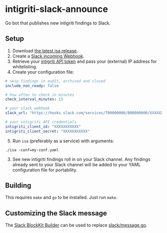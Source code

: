 intigriti-slack-announce
========================
Go bot that publishes new intigriti findings to Slack.

## Setup
1. Download [the latest isa release](https://github.com/hazcod/intigriti-slack-announce/releases).
2. Create a [Slack incoming Webhook](https://api.slack.com/messaging/webhooks#getting_started).
3. Retrieve your [intigriti API token](https://intigriti.com/) and pass your (external) IP address for whitelisting.
4. Create your configuration file:
```yaml
# skip findings in audit, archived and closed
include_non_ready: false

# how often to check in minutes
check_interval_minutes: 15

# your slack webhook
slack_url: "https://hooks.slack.com/services/T00000000/B00000000/XXXXXXXXXXXXXXXXXXXXXXXX"

# your intigriti API credentials
intigriti_client_id: "XXXXXXXXXXX"
intigriti_client_secret: "XXXXXXXXXXX"
```
5. Run `isa` (preferably as a service) with arguments:
```shell
./isa -conf=my-conf.yaml
```
3. See new intigriti findings roll in on your Slack channel.
Any findings already sent to your Slack channel will be added to your YAML configuration file for portability.

## Building
This requires `make` and `go` to be installed.
Just run `make`.

## Customizing the Slack message
The [Slack BlockKit Builder](https://api.slack.com/tools/block-kit-builder?mode=message&blocks=%5B%7B%22type%22%3A%22section%22%2C%22text%22%3A%7B%22type%22%3A%22mrkdwn%22%2C%22text%22%3A%22You%20have%20a%20new%20request%3A%5Cn*%3CfakeLink.toEmployeeProfile.com%7CFred%20Enriquez%20-%20New%20device%20request%3E*%22%7D%7D%2C%7B%22type%22%3A%22section%22%2C%22fields%22%3A%5B%7B%22type%22%3A%22mrkdwn%22%2C%22text%22%3A%22*Type%3A*%5CnComputer%20(laptop)%22%7D%2C%7B%22type%22%3A%22mrkdwn%22%2C%22text%22%3A%22*When%3A*%5CnSubmitted%20Aut%2010%22%7D%2C%7B%22type%22%3A%22mrkdwn%22%2C%22text%22%3A%22*Last%20Update%3A*%5CnMar%2010%2C%202015%20(3%20years%2C%205%20months)%22%7D%2C%7B%22type%22%3A%22mrkdwn%22%2C%22text%22%3A%22*Reason%3A*%5CnAll%20vowel%20keys%20aren%27t%20working.%22%7D%2C%7B%22type%22%3A%22mrkdwn%22%2C%22text%22%3A%22*Specs%3A*%5Cn%5C%22Cheetah%20Pro%2015%5C%22%20-%20Fast%2C%20really%20fast%5C%22%22%7D%5D%7D%2C%7B%22type%22%3A%22actions%22%2C%22elements%22%3A%5B%7B%22type%22%3A%22button%22%2C%22text%22%3A%7B%22type%22%3A%22plain_text%22%2C%22emoji%22%3Atrue%2C%22text%22%3A%22Approve%22%7D%2C%22style%22%3A%22primary%22%2C%22value%22%3A%22click_me_123%22%7D%2C%7B%22type%22%3A%22button%22%2C%22text%22%3A%7B%22type%22%3A%22plain_text%22%2C%22emoji%22%3Atrue%2C%22text%22%3A%22Deny%22%7D%2C%22style%22%3A%22danger%22%2C%22value%22%3A%22click_me_123%22%7D%5D%7D%5D)
can be used to replace [slack/message.go](slack/message.go).
